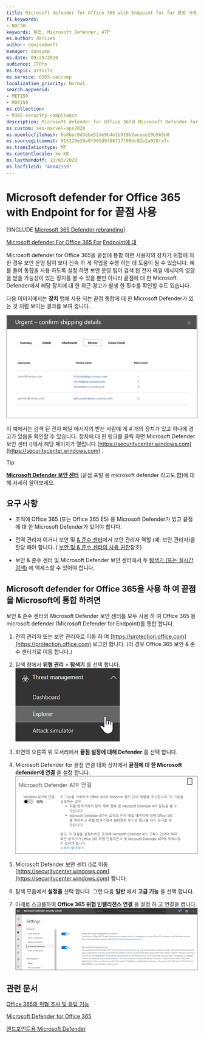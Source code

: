 ```yaml
---
title: Microsoft defender for Office 365 with Endpoint for for 끝점 사용
f1.keywords:
- NOCSH
keywords: 통합, Microsoft Defender, ATP
ms.author: deniseb
author: denisebmsft
manager: dansimp
ms.date: 09/29/2020
audience: ITPro
ms.topic: article
ms.service: O365-seccomp
localization_priority: Normal
search.appverid:
- MET150
- MOE150
ms.collection:
- M365-security-compliance
description: Microsoft defender for Office 365와 Microsoft Defender for Endpoint를 함께 사용 하 여 장치 및 전자 메일 콘텐츠에 대 한 위협에 대 한 자세한 정보를 확인 하세요.
ms.custom: seo-marvel-apr2020
ms.openlocfilehash: 6b8bec8d3ebe52de9b4e1b919b2aceee20b5b5b0
ms.sourcegitcommit: 815229e39a0f905d9f06717f00dc82e2a028fa7c
ms.translationtype: MT
ms.contentlocale: ko-KR
ms.lasthandoff: 11/03/2020
ms.locfileid: "48842359"
---
```

# <a name="use-microsoft-defender-for-office-365-together-with-microsoft-defender-for-endpoint"></a>Microsoft defender for Office 365 with Endpoint for for 끝점 사용

[!INCLUDE [Microsoft 365 Defender rebranding](../includes/microsoft-defender-for-office.md)]


[Microsoft defender For Office 365 For](https://docs.microsoft.com/microsoft-365/security/office-365-security/office-365-atp?view=o365-worldwide) [Endpoint에 대](https://docs.microsoft.com/windows/security/threat-protection)

Microsoft defender for Office 365을 끝점에 통합 하면 사용자의 장치가 위험에 처 한 경우 보안 운영 팀이 보다 신속 하 게 작업을 수행 하는 데 도움이 될 수 있습니다. 예를 들어 통합을 사용 하도록 설정 하면 보안 운영 팀이 검색 된 전자 메일 메시지의 영향을 받을 가능성이 있는 장치를 볼 수 있을 뿐만 아니라 끝점에 대 한 Microsoft Defender에서 해당 장치에 대 한 최근 경고가 발생 한 횟수를 확인할 수도 있습니다. 

다음 이미지에서는 **장치** 탭에 사용 되는 끝점 통합에 대 한 Microsoft Defender가 있는 것 처럼 보이는 결과를 보여 줍니다.
  
![끝점에 대해 Microsoft Defender를 사용 하도록 설정 하면 경고가 있는 장치 목록을 볼 수 있습니다.](../../media/fec928ea-8f0c-44d7-80b9-a2e0a8cd4e89.PNG)
  
이 예에서는 검색 된 전자 메일 메시지의 받는 사람에 게 4 개의 장치가 있고 하나에 경고가 있음을 확인할 수 있습니다. 장치에 대 한 링크를 클릭 하면 Microsoft Defender 보안 센터 ()에서 해당 페이지가 열립니다 [https://securitycenter.windows.com](https://securitycenter.windows.com) .

> [!TIP]
> **[Microsoft Defender 보안 센터](https://docs.microsoft.com/windows/security/threat-protection/microsoft-defender-atp/use)** (끝점 포털 용 microsoft defender 라고도 함)에 대해 자세히 알아보세요.
  
## <a name="requirements"></a>요구 사항

- 조직에 Office 365 (또는 Office 365 E5) 용 Microsoft Defender가 있고 끝점에 대 한 Microsoft Defender가 있어야 합니다.
    
- 전역 관리자 이거나 보안 및 [ &amp; 준수 센터](https://protection.office.com)에서 보안 관리자 역할 (예: 보안 관리자)을 할당 해야 합니다. ( [보안 및 &amp; 준수 센터의 사용 권한](permissions-in-the-security-and-compliance-center.md)참조)
    
- 보안 & 준수 센터 및 Microsoft Defender 보안 센터에서 두 [탐색기 (또는 실시간 검색)](threat-explorer.md) 에 액세스할 수 있어야 합니다.
    
## <a name="to-integrate-microsoft-defender-for-office-365-with-microsoft-defender-for-endpoint"></a>Microsoft defender for Office 365을 사용 하 여 끝점을 Microsoft에 통합 하려면

보안 & 준수 센터와 Microsoft Defender 보안 센터를 모두 사용 하 여 Office 365 용 microsoft defender (Microsoft Defender for Endpoint)를 통합 합니다.
  
1. 전역 관리자 또는 보안 관리자로 이동 하 여 [https://protection.office.com](https://protection.office.com) 로그인 합니다. (이 경우 Office 365 보안 & 준수 센터가로 이동 합니다.)
    
2. 탐색 창에서 **위협 관리**  >  **탐색기** 를 선택 합니다.<br>![위협 관리 메뉴의 탐색기](../../media/ThreatMgmt-Explorer-nav.png)<br>
    
3. 화면의 오른쪽 위 모서리에서 **끝점 설정에 대해 Defender** 를 선택 합니다.
    
4. Microsoft Defender for 끝점 연결 대화 상자에서 **끝점에 대 한 Microsoft defender에 연결** 을 설정 합니다.<br>![끝점 연결용 Microsoft Defender](../../media/Explorer-WDATPConnection-dialog.png)<br>
    
5. Microsoft Defender 보안 센터 ()로 이동 [https://securitycenter.windows.com](https://securitycenter.windows.com) 합니다.

6. 탐색 모음에서 **설정을** 선택 합니다. 그런 다음 **일반** 에서 **고급 기능** 을 선택 합니다.

7. 아래로 스크롤하여 **Office 365 위협 인텔리전스 연결** 을 설정 하 고 연결을 켭니다.<br/>![Office 365 위협 인텔리전스 연결](../../media/mdatp-oatptoggle.png)<br>

## <a name="related-articles"></a>관련 문서

[Office 365의 위협 조사 및 응답 기능](office-365-ti.md)
  
[Microsoft Defender for Office 365](office-365-atp.md)
  
[엔드포인트용 Microsoft Defender](https://docs.microsoft.com/windows/security/threat-protection)
